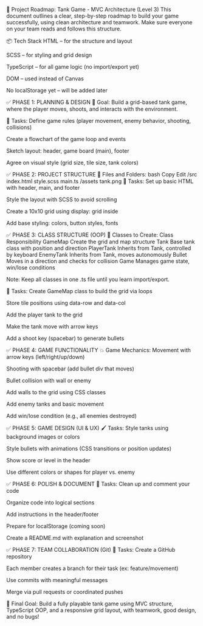 🚀 Project Roadmap: Tank Game - MVC Architecture (Level 3)
This document outlines a clear, step-by-step roadmap to build your game successfully, using clean architecture and teamwork.
Make sure everyone on your team reads and follows this structure.

📦 Tech Stack
HTML – for the structure and layout

SCSS – for styling and grid design

TypeScript – for all game logic (no import/export yet)

DOM – used instead of Canvas

No localStorage yet – will be added later

✅ PHASE 1: PLANNING & DESIGN
🎯 Goal:
Build a grid-based tank game, where the player moves, shoots, and interacts with the environment.

🧠 Tasks:
 Define game rules (player movement, enemy behavior, shooting, collisions)

 Create a flowchart of the game loop and events

 Sketch layout: header, game board (main), footer

 Agree on visual style (grid size, tile size, tank colors)

✅ PHASE 2: PROJECT STRUCTURE
🧱 Files and Folders:
bash
Copy
Edit
/src
  index.html
  style.scss
  main.ts
/assets
  tank.png
🧠 Tasks:
 Set up basic HTML with header, main, and footer

 Style the layout with SCSS to avoid scrolling

 Create a 10x10 grid using display: grid inside <main>

 Add base styling: colors, button styles, fonts

✅ PHASE 3: CLASS STRUCTURE (OOP)
👷 Classes to Create:
Class	Responsibility
GameMap	Create the grid and map structure
Tank	Base tank class with position and direction
PlayerTank	Inherits from Tank, controlled by keyboard
EnemyTank	Inherits from Tank, moves autonomously
Bullet	Moves in a direction and checks for collision
Game	Manages game state, win/lose conditions

Note: Keep all classes in one .ts file until you learn import/export.

🧠 Tasks:
 Create GameMap class to build the grid via loops

 Store tile positions using data-row and data-col

 Add the player tank to the grid

 Make the tank move with arrow keys

 Add a shoot key (spacebar) to generate bullets

✅ PHASE 4: GAME FUNCTIONALITY
💥 Game Mechanics:
 Movement with arrow keys (left/right/up/down)

 Shooting with spacebar (add bullet div that moves)

 Bullet collision with wall or enemy

 Add walls to the grid using CSS classes

 Add enemy tanks and basic movement

 Add win/lose condition (e.g., all enemies destroyed)

✅ PHASE 5: GAME DESIGN (UI & UX)
🖌️ Tasks:
 Style tanks using background images or colors

 Style bullets with animations (CSS transitions or position updates)

 Show score or level in the header

 Use different colors or shapes for player vs. enemy

✅ PHASE 6: POLISH & DOCUMENT
🧹 Tasks:
 Clean up and comment your code

 Organize code into logical sections

 Add instructions in the header/footer

 Prepare for localStorage (coming soon)

 Create a README.md with explanation and screenshot

✅ PHASE 7: TEAM COLLABORATION (Git)
👥 Tasks:
 Create a GitHub repository

 Each member creates a branch for their task (ex: feature/movement)

 Use commits with meaningful messages

 Merge via pull requests or coordinated pushes

🏁 Final Goal:
Build a fully playable tank game using MVC structure, TypeScript OOP, and a responsive grid layout, with teamwork, good design, and no bugs!